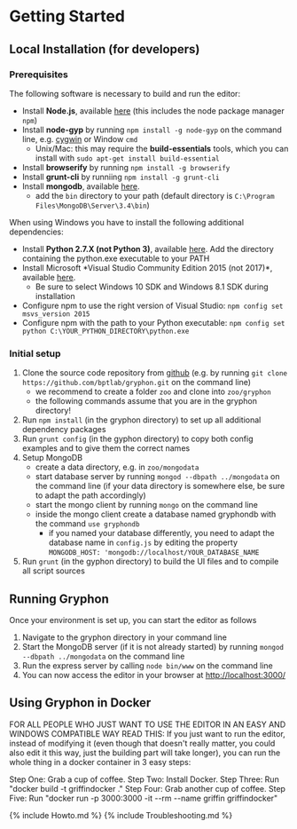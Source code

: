 # Getting Started

## Local Installation (for developers)

### Prerequisites

The following software is necessary to build and run the editor:

-   Install **Node.js**, available
    [here](https://nodejs.org/en/download/) (this includes the node
    package manager `npm`)
-   Install **node-gyp** by running `npm install -g node-gyp` on the
    command line, e.g. [cygwin](https://cygwin.com) or Window `cmd`
    -   Unix/Mac: this may require the **build-essentials** tools, which
        you can install with `sudo apt-get install build-essential`
-   Install **browserify** by running `npm install -g browserify`
-   Install **grunt-cli** by runniing `npm install -g grunt-cli`
-   Install **mongodb**, available
    [here](https://www.mongodb.org/downloads).
    -   add the `bin` directory to your path (default directory is
        `C:\Program Files\MongoDB\Server\3.4\bin`)

When using Windows you have to install the following additional
dependencies:

-   Install **Python 2.7.X (not Python 3)**, available
    [here](https://www.python.org/downloads/release/python-2713/). Add
    the directory containing the python.exe executable to your PATH
-   Install Microsoft \*Visual Studio Community Edition 2015 (not
    2017)\*, available
    [here](https://www.visualstudio.com/en-us/downloads/download-visual-studio-vs.aspx).
    -   Be sure to select Windows 10 SDK and Windows 8.1 SDK during
        installation
-   Configure npm to use the right version of Visual Studio:
    `npm config set msvs_version 2015`
-   Configure npm with the path to your Python executable:
    `npm config set python C:\YOUR_PYTHON_DIRECTORY\python.exe`

### Initial setup

1.  Clone the source code repository from
    [github](http://github.com/bptlab/gryphon) (e.g. by running
    `git clone https://github.com/bptlab/gryphon.git` on the command
    line)
    -   we recommend to create a folder `zoo` and clone into
        `zoo/gryphon`
    -   the following commands assume that you are in the gryphon
        directory!
2.  Run `npm install` (in the gryphon directory) to set up all
    additional dependency packages
3.  Run `grunt config` (in the gyphon directory) to copy both config
    examples and to give them the correct names
4.  Setup MongoDB
    -   create a data directory, e.g. in `zoo/mongodata`
    -   start database server by running `mongod --dbpath ../mongodata`
        on the command line (if your data directory is somewhere else,
        be sure to adapt the path accordingly)
    -   start the mongo client by running `mongo` on the command line
    -   inside the mongo client create a database named gryphondb with
        the command `use gryphondb`
        -   if you named your database differently, you need to adapt
            the database name in `config.js` by editing the property
            `MONGODB_HOST: 'mongodb://localhost/YOUR_DATABASE_NAME`
5.  Run `grunt` (in the gyphon directory) to build the UI files and to
    compile all script sources

## Running Gryphon
Once your environment is set up, you can start the editor as follows

1.  Navigate to the gryphon directory in your command line
2.  Start the MongoDB server (if it is not already started) by running
    `mongod --dbpath ../mongodata` on the command line
3.  Run the express server by calling `node bin/www` on the command line
4.  You can now access the editor in your browser at
    <http://localhost:3000/>

## Using Gryphon in Docker

FOR ALL PEOPLE WHO JUST WANT TO USE THE EDITOR IN AN EASY AND WINDOWS COMPATIBLE WAY READ THIS:
If you just want to run the editor, instead of modifying it (even though that doesn't really matter,
you could also edit it this way, just the building part will take longer), you can run the whole
thing in a docker container in 3 easy steps:

Step One: Grab a cup of coffee.
Step Two: Install Docker.
Step Three: Run "docker build -t griffindocker ."
Step Four: Grab another cup of coffee.
Step Five: Run "docker run -p 3000:3000 -it --rm --name griffin griffindocker"

{% include Howto.md %}
{% include Troubleshooting.md %}

